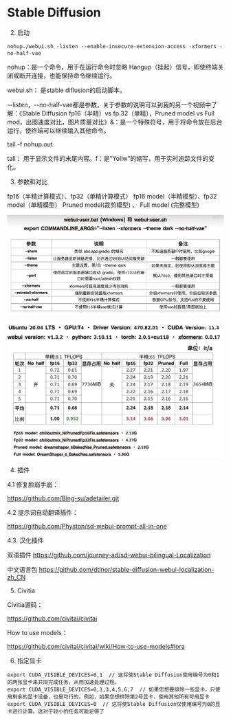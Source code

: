 # Stable Diffusion

2. 启动

```
nohup./webui.sh -listen --enable-insecure-extension-access -xformers -no-half-vae
```

nohup：是一个命令，用于在运行命令时忽略 Hangup（挂起）信号，即使终端关闭或断开连接，也能保持命令继续运行。

webui.sh： 是stable diflusion的启动脚本。

--listen，--no-half-vae都是参数，关于参数的说明可以到我的另一个视频中了解：《Stable Diffusion fp16（半精）vs fp.32（单精），Pruned model vs Full mod，出图速度对比，图片质量对比》&：是一个特殊符号，用于将命令放在后台运行，使终端可以继续输入其他命令。

tail -f nohup.out

tall： 用于显示文件的末尾内容。f：是"Yollw”的缩写，用于实时追踪文件的变化。

3. 参数和对比

fp16（半精计算模式）、fp32（单精计算模式）
fp16 model（半精模型）、fp32 model（单精模型）
Pruned model(裁剪模型) 、 Full model (完整模型)

![](./assets/sd-parameter.jpg)

![](./assets/sd-parameter-compare.jpg)

4. 插件

4.1 修复脸崩手崩：

https://github.com/Bing-su/adetailer.git

4.2 提示词自动翻译插件：

https://github.com/Physton/sd-webui-prompt-all-in-one

4.3. 汉化插件

双语插件
https://github.com/journey-ad/sd-webui-bilingual-Localization

中文语言包
https://github.com/dtlnor/stable-diffusion-webui-localization-zh_CN

5. Civitia

Civitia源码：

https://github.com/civitai/civitai

How to use models：

https://github.com/civitai/civitai/wiki/How-to-use-models#lora

6. 指定显卡

```
export CUDA_VISIBLE_DEVICES=0,1  // 这将使Stable Diffusion使用编号为0和1的两张显卡来共同完成任务，从而加速处理过程。
export CUDA_VISIBLE_DEVICES=0,1,3,4,5,6,7  // 如果您想要排除一些显卡，只使用剩余的显卡设备，也是可行的。例如，如果您想排除第2号显卡，使用其他所有可用显卡
export CUDA_VISIBLE_DEVICES=0  // 这将使Stable Diffusion仅使用编号为0的显卡进行计算。这对于较小的任务可能足够了
```